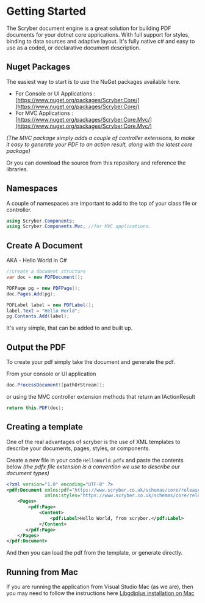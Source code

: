 # Getting Started

The Scryber document engine is a great solution for building PDF documents for your dotnet core applications. With full support for styles, binding to data sources and adaptive layout. It's fully native c# and easy to use as a coded, or declarative document description.

## Nuget Packages

The easiest way to start is to use the NuGet packages available here. 

* For Console or UI Applications : [https://www.nuget.org/packages/Scryber.Core/](https://www.nuget.org/packages/Scryber.Core/)
* For MVC Applications : [https://www.nuget.org/packages/Scryber.Core.Mvc/](https://www.nuget.org/packages/Scryber.Core.Mvc/)

_(The MVC package simply adds a couple of controller extensions, to make it easy to generate your PDF to an action result, along with the latest core package)_

Or you can download the source from this repository and reference the libraries.

## Namespaces

A couple of namespaces are important to add to the top of your class file or controller.

```csharp
using Scryber.Components;
using Scryber.Components.Mvc; //for MVC applications.
```

## Create A Document

AKA - Hello World in C#

```csharp
//create a document structure
var doc = new PDFDocument();

PDFPage pg = new PDFPage();
doc.Pages.Add(pg);

PDFLabel label = new PDFLabel();
label.Text = "Hello World";
pg.Contents.Add(label);
```

It's very simple, that can be added to and built up.

## Output the PDF

To create your pdf simply take the document and generate the pdf.

From your console or UI application

```csharp
doc.ProcessDocument([pathOrStream]);
```

or using the MVC controller extension methods that return an IActionResult

```csharp
return this.PDF(doc);
```

## Creating a template

One of the real advantages of scryber is the use of XML templates to describe your documents, pages, styles, or components.

Create a new file in your code `HelloWorld.pdfx` and paste the contents below _(the pdfx file extension is a convention we use to describe our document types)_

```xml
<?xml version="1.0" encoding="UTF-8" ?>
<pdf:Document xmlns:pdf="https://www.scryber.co.uk/schemas/core/release/v1/Scryber.Components.xsd"
              xmlns:styles="https://www.scryber.co.uk/schemas/core/release/v1/Scryber.Styles.xsd">
    <Pages>
        <pdf:Page>
            <Content>
                <pdf:Label>Hello World, from scryber.</pdf:Label>
            </Content>
       </pdf:Page>
    </Pages>
</pdf:Document>
```

And then you can load the pdf from the template, or generate directly.


## Running from Mac

If you are running the application from Visual Studio Mac (as we are), then you may need to follow the instructions here [Libgdiplus installation on Mac](Libgdiplus-For-Mac)
